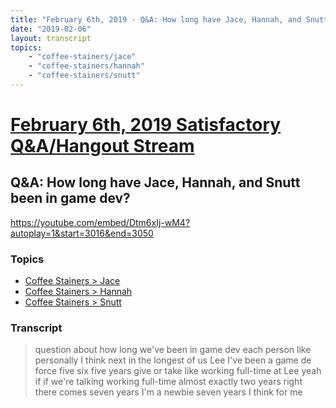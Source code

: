 ```yaml
---
title: "February 6th, 2019 - Q&A: How long have Jace, Hannah, and Snutt been in game dev?"
date: "2019-02-06"
layout: transcript
topics: 
    - "coffee-stainers/jace"
    - "coffee-stainers/hannah"
    - "coffee-stainers/snutt"
---
```

# [February 6th, 2019 Satisfactory Q&A/Hangout Stream](../2019-02-06.md)
## Q&A: How long have Jace, Hannah, and Snutt been in game dev?
https://youtube.com/embed/Dtm6xIj-wM4?autoplay=1&start=3016&end=3050
### Topics
* [Coffee Stainers > Jace](../topics/coffee-stainers/jace.md)
* [Coffee Stainers > Hannah](../topics/coffee-stainers/hannah.md)
* [Coffee Stainers > Snutt](../topics/coffee-stainers/snutt.md)

### Transcript

> question about how long we've been in
> game dev each person like personally
> I think next in the longest of us Lee
> I've been a game de force five six five
> years give or take like working
> full-time at Lee yeah if if we're
> talking working full-time almost exactly
> two years right there comes seven years
> I'm a newbie seven years I think for me
